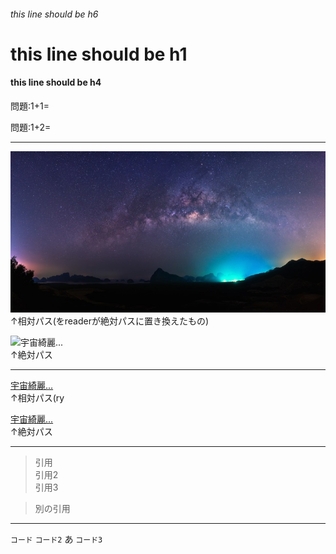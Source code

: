 ###### this line should be h6

# this line should be h1

#### this line should be h4

問題:1+1= <!-- hole 2だよ！ -->


問題:1+2= <!--lc	-->

----

![宇宙綺麗...](pixta_21892507_S.jpg)  
↑相対パス(をreaderが絶対パスに置き換えたもの)  

![宇宙綺麗...](https://mamasup.me/wp-content/uploads/2016/07/pixta_21892507_S.jpg)  
↑絶対パス

----

[宇宙綺麗...](pixta_21892507_S.jpg)  
↑相対パス(ry  

[宇宙綺麗...](https://mamasup.me/wp-content/uploads/2016/07/pixta_21892507_S.jpg)  
↑絶対パス

----

> 引用  
> 引用2  
> 引用3
 
 
 
> 別の引用

----

`コード` `コード2` あ `コード3`